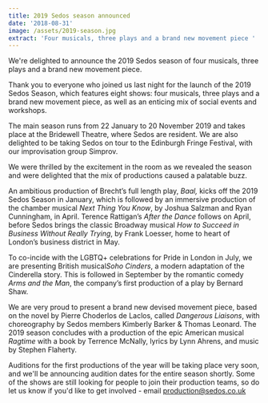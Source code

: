 ```yaml
---
title: 2019 Sedos season announced
date: '2018-08-31'
image: /assets/2019-season.jpg
extract: 'Four musicals, three plays and a brand new movement piece '
---
```

We're delighted to announce the 2019 Sedos season of four musicals, three plays and a brand new movement piece.

Thank you to everyone who joined us last night for the launch of the 2019 Sedos Season, which features eight shows: four musicals, three plays and a brand new movement piece, as well as an enticing mix of social events and workshops.

The main season runs from 22 January to 20 November 2019 and takes place at the Bridewell Theatre, where Sedos are resident. We are also delighted to be taking Sedos on tour to the Edinburgh Fringe Festival, with our improvisation group Simprov.

We were thrilled by the excitement in the room as we revealed the season and were delighted that the mix of productions caused a palatable buzz.

An ambitious production of Brecht’s full length play, *Baal,* kicks off the 2019 Sedos Season in January, which is followed by an immersive production of the chamber musical *Next Thing You Know*, by Joshua Salzman and Ryan Cunningham, in April. Terence Rattigan’s *After the Dance* follows on April, before Sedos brings the classic Broadway musical *How to Succeed in Business Without Really Trying*, by Frank Loesser, home to heart of London’s business district in May.

To co-incide with the LGBTQ+ celebrations for Pride in London in July, we are presenting British musical*Soho Cinders*, a modern adaptation of the Cinderella story. This is followed in September by the romantic comedy *Arms and the Man*, the company’s first production of a play by Bernard Shaw.

We are very proud to present a brand new devised movement piece, based on the novel by Pierre Choderlos de Laclos, called *Dangerous Liaisons*, with choreography by Sedos members Kimberly Barker & Thomas Leonard. The 2019 season concludes with a production of the epic American musical *Ragtime* with a book by Terrence McNally, lyrics by Lynn Ahrens, and music by Stephen Flaherty.

Auditions for the first productions of the year will be taking place very soon, and we'll be announcing audition dates for the entire season shortly. Some of the shows are still looking for people to join their production teams, so do let us know if you'd like to get involved - email production@sedos.co.uk